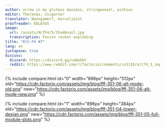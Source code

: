 ```yaml
---
author: arrow in my gluteus maximus, stringweasel, psihius
editor: Therenas, nicgarner
translator: Nanogamer7, marceljoint
proofreader: EDLEXUS
image:
  url: /assets/ALTF4/5/thumbnail.jpg
  transcription: Fusion rocket exploding
title: "Alt-F4 #7"
lang: en
juxtapose: true
discuss:
  discord: https://discord.gg/ceKebbY
  reddit: https://www.reddit.com/r/factorio/comments/iv5116/altf4_5_improving_on_perfection/
---
```



{% include compare.html id="0" width="896px" height="512px" old="https://cdn.factorio.com/assets/img/blog/fff-351-06-alt-mode-old.png" new="https://cdn.factorio.com/assets/img/blog/fff-351-06-alt-mode-new.png"  %}


{% include compare.html id="1" width="896px" height="384px" old="https://cdn.factorio.com/assets/img/blog/fff-351-04-tower-design.png" new="https://cdn.factorio.com/assets/img/blog/fff-351-05-full-module-slots.png" %}

